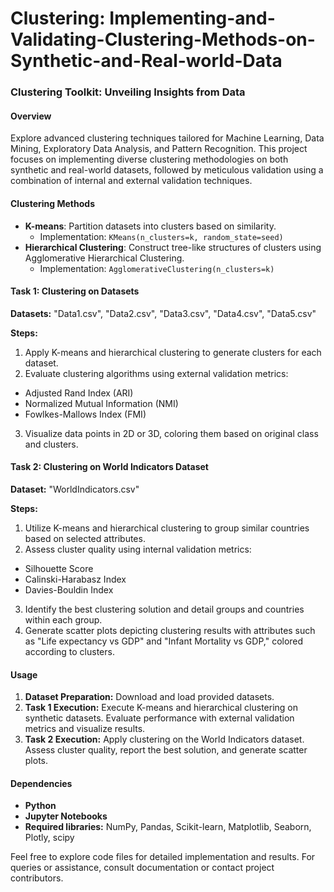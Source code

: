 # Clustering: Implementing-and-Validating-Clustering-Methods-on-Synthetic-and-Real-world-Data

### Clustering Toolkit: Unveiling Insights from Data

#### Overview
Explore advanced clustering techniques tailored for Machine Learning, Data Mining, Exploratory Data Analysis, and Pattern Recognition. This project focuses on implementing diverse clustering methodologies on both synthetic and real-world datasets, followed by meticulous validation using a combination of internal and external validation techniques.

#### Clustering Methods
- **K-means**: Partition datasets into clusters based on similarity.
  - Implementation: `KMeans(n_clusters=k, random_state=seed)`
- **Hierarchical Clustering**: Construct tree-like structures of clusters using Agglomerative Hierarchical Clustering.
  - Implementation: `AgglomerativeClustering(n_clusters=k)`

#### Task 1: Clustering on Datasets
**Datasets:** "Data1.csv", "Data2.csv", "Data3.csv", "Data4.csv", "Data5.csv"

**Steps:**
1. Apply K-means and hierarchical clustering to generate clusters for each dataset.
2. Evaluate clustering algorithms using external validation metrics:
  - Adjusted Rand Index (ARI)
  - Normalized Mutual Information (NMI)
  - Fowlkes-Mallows Index (FMI)
3. Visualize data points in 2D or 3D, coloring them based on original class and clusters.

#### Task 2: Clustering on World Indicators Dataset
**Dataset:** "WorldIndicators.csv"

**Steps:**
1. Utilize K-means and hierarchical clustering to group similar countries based on selected attributes.
2. Assess cluster quality using internal validation metrics:
  - Silhouette Score
  - Calinski-Harabasz Index
  - Davies-Bouldin Index
3. Identify the best clustering solution and detail groups and countries within each group.
4. Generate scatter plots depicting clustering results with attributes such as "Life expectancy vs GDP" and "Infant Mortality vs GDP," colored according to clusters.

#### Usage
1. **Dataset Preparation:** Download and load provided datasets.
2. **Task 1 Execution:** Execute K-means and hierarchical clustering on synthetic datasets. Evaluate performance with external validation metrics and visualize results.
3. **Task 2 Execution:** Apply clustering on the World Indicators dataset. Assess cluster quality, report the best solution, and generate scatter plots.
   
#### Dependencies
- **Python**
- **Jupyter Notebooks**
- **Required libraries:** NumPy, Pandas, Scikit-learn, Matplotlib, Seaborn, Plotly, scipy
   
Feel free to explore code files for detailed implementation and results. For queries or assistance, consult documentation or contact project contributors.
